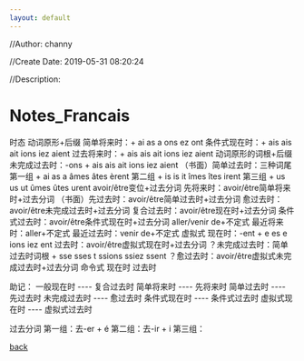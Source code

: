 ```yaml
---
layout: default
---
```


//Author: channy

//Create Date: 2019-05-31 08:20:24

//Description: 

# Notes_Francais
时态
动词原形+后缀
简单将来时：+ ai as a ons ez ont
条件式现在时：+ ais ais ait ions iez aient
过去将来时：+ ais ais ait ions iez aient
动词原形的词根+后缀
未完成过去时：-ons + ais ais ait ions iez aient
（书面）简单过去时：三种词尾
                        第一组 + ai as a âmes âtes èrent
                        第二组 + is is it îmes îtes irent
                        第三组 + us us ut ûmes ûtes urent
avoir/être变位+过去分词
先将来时：avoir/être简单将来时+过去分词
（书面）先过去时：avoir/être简单过去时+过去分词
愈过去时：avoir/être未完成过去时+过去分词
复合过去时：avoir/être现在时+过去分词
条件式过去时：avoir/être条件式现在时+过去分词
aller/venir de+不定式
最近将来时：aller+不定式
最近过去时：venir de+不定式
虚拟式
现在时：-ent + e es e ions iez ent
过去时：avoir/être虚拟式现在时+过去分词
？未完成过去时：简单过去时词根 + sse sses t ssions ssiez ssent
？愈过去时：avoir/être虚拟式未完成过去时+过去分词
命令式
现在时
过去时

助记：
一般现在时        ----    复合过去时
简单将来时        ----    先将来时
简单过去时        ----    先过去时
未完成过去时    ----    愈过去时
条件式现在时    ----    条件式过去时
虚拟式现在时    ----    虚拟式过去时

过去分词
       第一组：去-er + é
       第二组：去-ir + i
       第三组：



[back](./)

